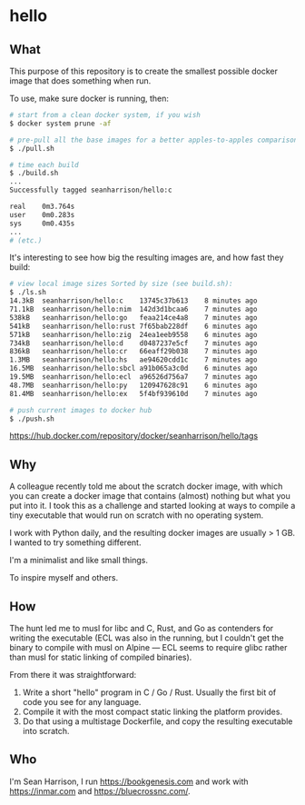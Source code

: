 # hello

## What

This purpose of this repository is to create the smallest possible docker image that does something when run. 

To use, make sure docker is running, then:

```bash
# start from a clean docker system, if you wish
$ docker system prune -af

# pre-pull all the base images for a better apples-to-apples comparison
$ ./pull.sh

# time each build
$ ./build.sh
...
Successfully tagged seanharrison/hello:c

real	0m3.764s
user	0m0.283s
sys	    0m0.435s
... 
# (etc.)
```

It's interesting to see how big the resulting images are, and how fast they build:

```bash
# view local image sizes Sorted by size (see build.sh):
$ ./ls.sh
14.3kB  seanharrison/hello:c    13745c37b613    8 minutes ago
71.1kB  seanharrison/hello:nim  142d3d1bcaa6    7 minutes ago
538kB   seanharrison/hello:go   feaa214ce4a8    7 minutes ago
541kB   seanharrison/hello:rust 7f65bab228df    6 minutes ago
571kB   seanharrison/hello:zig  24ea1eeb9558    6 minutes ago
734kB   seanharrison/hello:d    d0487237e5cf    7 minutes ago
836kB   seanharrison/hello:cr   66eaff29b038    7 minutes ago
1.3MB   seanharrison/hello:hs   ae94620cdd1c    7 minutes ago
16.5MB  seanharrison/hello:sbcl a91b065a3c0d    6 minutes ago
19.5MB  seanharrison/hello:ecl  a96526d756a7    7 minutes ago
48.7MB  seanharrison/hello:py   120947628c91    6 minutes ago
81.4MB  seanharrison/hello:ex   5f4bf939610d    7 minutes ago

# push current images to docker hub
$ ./push.sh
```

<https://hub.docker.com/repository/docker/seanharrison/hello/tags>

## Why

A colleague recently told me about the scratch docker image, with which you can create a docker image that contains (almost) nothing but what you put into it. I took this as a challenge and started looking at ways to compile a tiny executable that would run on scratch with no operating system. 

I work with Python daily, and the resulting docker images are usually > 1 GB. I wanted to try something different.

I'm a minimalist and like small things.

To inspire myself and others.

## How

The hunt led me to musl for libc and C, Rust, and Go as contenders for writing the executable (ECL was also in the running, but I couldn't get the binary to compile with musl on Alpine — ECL seems to require glibc rather than musl for static linking of compiled binaries). 

From there it was straightforward:

1. Write a short "hello" program in C / Go / Rust. Usually the first bit of code you see for any language.
2. Compile it with the most compact static linking the platform provides.
3. Do that using a multistage Dockerfile, and copy the resulting executable into scratch.

## Who

I'm Sean Harrison, I run <https://bookgenesis.com> and work with <https://inmar.com> and <https://bluecrossnc.com/>. 

